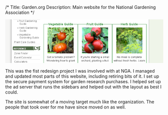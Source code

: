/*
Title: Garden.org
Description: Main website for the National Gardening Association
*/

<div>
	<img class="right content-secondary" src="/files/garden.org.png" />
</div>

This was the fist redesign project I was involved with at NGA. I managed and updated
most parts of this website, including retiring bits of it. I set up the
secure payment system for garden research purchases. I helped set up the
ad server that runs the sidebars and helped out with the layout as best I could.

The site is somewhat of a moving target much like the organization. The people 
that took over for me have since moved on as well. 
